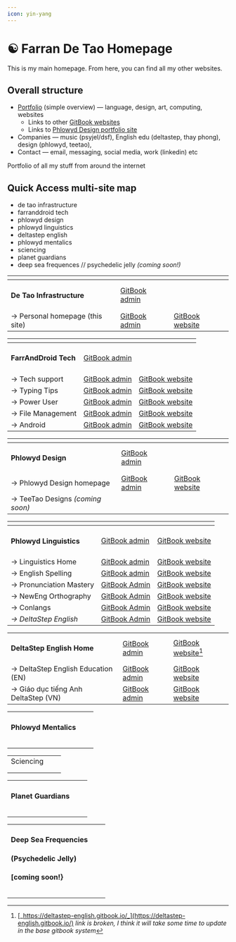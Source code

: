 ```yaml
---
icon: yin-yang
---
```


# ☯️ Farran De Tao Homepage

This is my main homepage. From here, you can find all my other websites.

## Overall structure

* [Portfolio](broken-reference) (simple overview) — language, design, art, computing, websites
  * Links to other [GitBook websites](portfolio/gitbook-publications.md)&#x20;
  * Links to [Phlowyd Design portfolio site](https://app.gitbook.com/s/Jz3BfoxqzUCPONNAxkIl/)&#x20;
* Companies — music (psyjel/dsf), English edu (deltastep, thay phong), design (phlowyd, teetao),&#x20;
* Contact — email, messaging, social media, work (linkedin) etc&#x20;



Portfolio of all my stuff from around the internet



## Quick Access multi-site map

* de tao infrastructure
* farranddroid tech&#x20;
* phlowyd design
* phlowyd linguistics
* deltastep english
* phlowyd mentalics
* sciencing
* planet guardians
* deep sea frequences // psychedelic jelly _(coming soon!)_&#x20;

<table data-card-size="large" data-view="cards"><thead><tr><th></th><th></th><th></th></tr></thead><tbody><tr><td><h4><strong>De Tao Infrastructure</strong></h4></td><td><a href="https://app.gitbook.com/o/eNO8roz9wVxeqyYOww4H/home">GitBook admin</a></td><td></td></tr><tr><td>→ Personal homepage (this site)</td><td><a href="https://app.gitbook.com/o/eNO8roz9wVxeqyYOww4H/s/4g2MHu9J8li31PmfpbWI/">GitBook admin</a></td><td><a href="https://farran.gitbook.io/personal">GitBook website</a></td></tr></tbody></table>

<table data-view="cards"><thead><tr><th></th><th></th><th></th></tr></thead><tbody><tr><td><h4><strong>FarrAndDroid Tech</strong></h4></td><td><a href="https://app.gitbook.com/o/HGV4O8QFvR73oXn7Uxww/home">GitBook admin</a></td><td></td></tr><tr><td>→ Tech support</td><td><a href="https://app.gitbook.com/o/HGV4O8QFvR73oXn7Uxww/s/SvMwDma3YIsN6hmiEFs1">GitBook admin</a></td><td><a href="https://farranddroid-tech.gitbook.io/farranddroid-tech-support">GitBook website</a></td></tr><tr><td>→ Typing Tips</td><td><a href="https://app.gitbook.com/o/HGV4O8QFvR73oXn7Uxww/s/gumdVstDjfg97ryYDFqd/">GitBook admin</a></td><td><a href="https://farranddroid-tech.gitbook.io/farranddroid-tech-support/typing-tips">GitBook website</a></td></tr><tr><td>→ Power User</td><td><a href="https://app.gitbook.com/o/HGV4O8QFvR73oXn7Uxww/s/qA7gVdU3GXPI3OOuI1Ep">GitBook admin</a></td><td><a href="https://farranddroid-tech.gitbook.io/farranddroid-tech-support/power-user">GitBook website</a></td></tr><tr><td>→ File Management</td><td><a href="https://app.gitbook.com/o/HGV4O8QFvR73oXn7Uxww/s/52ZBaMLs5j9jIx6jPZE4/">GitBook admin</a></td><td><a href="https://farranddroid-tech.gitbook.io/farranddroid-tech-support/file-management">GitBook website</a></td></tr><tr><td>→ Android</td><td><a href="https://app.gitbook.com/o/HGV4O8QFvR73oXn7Uxww/s/RoagBu006ype0QfSIBD3/">GitBook admin</a></td><td><a href="https://farranddroid-tech.gitbook.io/farranddroid-tech-support/android">GitBook website</a></td></tr></tbody></table>



<table data-view="cards"><thead><tr><th></th><th></th><th></th></tr></thead><tbody><tr><td><h4>Phlowyd Design</h4></td><td><a href="https://app.gitbook.com/o/FsbRrtZvs8z1yrTgwRrU/home">GitBook admin</a></td><td></td></tr><tr><td>→ Phlowyd Design homepage</td><td><a href="https://app.gitbook.com/o/FsbRrtZvs8z1yrTgwRrU/s/Jz3BfoxqzUCPONNAxkIl/">GitBook admin</a></td><td><a href="https://phlowyd-design.gitbook.io/phlowyd-design">GitBook website</a></td></tr><tr><td>→ TeeTao Designs <em>(coming soon)</em> </td><td></td><td></td></tr></tbody></table>

<table data-view="cards"><thead><tr><th></th><th></th><th></th></tr></thead><tbody><tr><td><h4>Phlowyd Linguistics</h4></td><td><a href="https://app.gitbook.com/o/bhv2aXe6eExkCxRzuAVK/home">GitBook admin</a></td><td><a href="https://phlowyd-linguistics.gitbook.io/">GitBook website</a></td></tr><tr><td>→ Linguistics Home</td><td><a href="https://app.gitbook.com/o/bhv2aXe6eExkCxRzuAVK/s/qietP059fhAwTgrpg1oR/">GitBook admin</a></td><td><a href="https://phlowyd-linguistics.gitbook.io/linguistics">GitBook website</a></td></tr><tr><td>→ English Spelling</td><td><a href="https://app.gitbook.com/o/bhv2aXe6eExkCxRzuAVK/s/bFe8K54C9RxCcg3qidk8/">GitBook admin</a></td><td><a href="https://phlowyd-linguistics.gitbook.io/linguistics/english-spelling">GitBook website</a></td></tr><tr><td>→ Pronunciation Mastery</td><td><a href="https://app.gitbook.com/o/bhv2aXe6eExkCxRzuAVK/s/mOXfBzelIQWeGu5lPOdF/">GitBook Admin</a></td><td><a href="https://phlowyd-linguistics.gitbook.io/linguistics/pronunciation-mastery">GitBook website</a></td></tr><tr><td>→ NewEng Orthography</td><td><a href="https://app.gitbook.com/o/bhv2aXe6eExkCxRzuAVK/s/nQuhfcBU5w4vA1rwurTv/">GitBook Admin</a></td><td><a href="https://phlowyd-linguistics.gitbook.io/linguistics/neweng-orthography">GitBook website</a></td></tr><tr><td>→ Conlangs</td><td><a href="https://app.gitbook.com/o/bhv2aXe6eExkCxRzuAVK/s/XnkY7B2X6Gqn7ivud1qr/">GitBook Admin</a></td><td><a href="https://phlowyd-linguistics.gitbook.io/linguistics/conlangs">GitBook website</a></td></tr><tr><td><em>→ DeltaStep English</em></td><td><a href="https://app.gitbook.com/o/bhv2aXe6eExkCxRzuAVK/s/iSkeSoiFqG7zKbVKzI7G/">GitBook Admin</a></td><td><a href="https://phlowyd-linguistics.gitbook.io/linguistics/deltastep-english">GitBook website</a></td></tr></tbody></table>

|                                     |                                                                                         |                                                                  |
| ----------------------------------- | --------------------------------------------------------------------------------------- | ---------------------------------------------------------------- |
| <h4>DeltaStep English Home</h4>     | [GitBook admin](https://app.gitbook.com/o/OgqaOntad7CdONfiggZ1/home)                    | [GitBook website](#user-content-fn-1)[^1]                        |
| → DeltaStep English Education (EN)  | [GitBook admin](https://app.gitbook.com/o/OgqaOntad7CdONfiggZ1/s/neSZ0TclYB0BybReetuZ/) | [GitBook website](https://deltastep-english.gitbook.io/learn)    |
| → Giáo dục tiếng Anh DeltaStep (VN) | [GitBook admin](https://app.gitbook.com/o/OgqaOntad7CdONfiggZ1/s/6QeqtHuQOsjh1DdDj27B/) | [GitBook website](https://deltastep-english.gitbook.io/learn/vn) |

|                            |   |   |
| -------------------------- | - | - |
| <h4>Phlowyd Mentalics</h4> |   |   |
|                            |   |   |
|                            |   |   |

|           |   |   |
| --------- | - | - |
| Sciencing |   |   |
|           |   |   |
|           |   |   |

|                           |   |   |
| ------------------------- | - | - |
| <h4>Planet Guardians</h4> |   |   |
|                           |   |   |
|                           |   |   |

|                                                                                    |   |   |
| ---------------------------------------------------------------------------------- | - | - |
| <h4>Deep Sea Frequencies </h4><h4>(Psychedelic Jelly) </h4><h4>[coming soon!}</h4> |   |   |
|                                                                                    |   |   |
|                                                                                    |   |   |



[^1]: [_https://deltastep-english.gitbook.io/_](https://deltastep-english.gitbook.io/) _link is broken, I think it will take some time to update in the base gitbook system_
